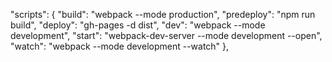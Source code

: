 "scripts": { "build": "webpack --mode production", "predeploy": "npm run build", "deploy": "gh-pages -d dist", "dev": "webpack --mode development", "start": "webpack-dev-server --mode development --open", "watch": "webpack --mode development --watch" },
